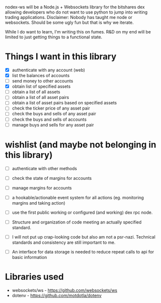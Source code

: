 nodex-ws will be a Node.js + Websockets library for the bitshares dex allowing developers who do not want to use python to jump into writing trading applications.
Disclaimer: Nobody has taught me node or websockets. Should be some ugly fun but that is why we iterate.

While I do want to learn, I'm writing this on fumes. R&D on my end will be limited to just getting things to a functional state.

# Things I want in this library

- [x] authenticate with any account (web)
- [x] list the balances of accounts
- [ ] send money to other accounts
- [x] obtain list of specified assets
- [ ] obtain a list of all assets
- [ ] obtain a list of all asset pairs
- [ ] obtain a list of asset pairs based on specified assets
- [ ] check the ticker price of any asset pair
- [ ] check the buys and sells of any asset pair
- [ ] check the buys and sells of accounts
- [ ] manage buys and sells for any asset pair

# wishlist (and maybe not belonging in this library)

- [ ] authenticate with other methods
- [ ] check the state of margins for accounts
- [ ] manage margins for accounts
- [ ] a hookable/actionable event system for all actions (eg. monitoring margins and taking action)
- [ ] use the first public working or configured (and working) dex rpc node.
- [ ] Structure and organization of code meeting an actually specified standard.
- [ ]  I will not put up crap-looking code but also am not a psr-nazi. Technical standards and consistency are still important to me.
- [ ] An interface for data storage is needed to reduce repeat calls to api for basic information


# Libraries used
- websockets/ws - https://github.com/websockets/ws
- dotenv - https://github.com/motdotla/dotenv